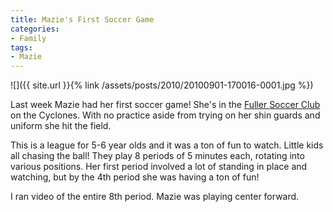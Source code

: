 ```yaml
---
title: Mazie's First Soccer Game
categories:
- Family
tags:
- Mazie
---
```


![]({{ site.url }}{% link /assets/posts/2010/20100901-170016-0001.jpg %})
  



Last week Mazie had her first soccer game! She's in the [Fuller Soccer Club](http://fullersoccer.blogspot.com/) on the Cyclones. With no practice aside from trying on her shin guards and uniform she hit the field.

This is a league for 5-6 year olds and it was a ton of fun to watch. Little kids all chasing the ball! They play 8 periods of 5 minutes each, rotating into various positions. Her first period involved a lot of standing in place and watching, but by the 4th period she was having a ton of fun!

I ran video of the entire 8th period. Mazie was playing center forward.
